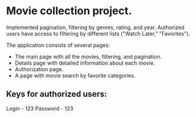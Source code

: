 # Movie collection project. 

Implemented pagination, filtering by genres, rating, and year. Authorized users have access to filtering by different lists ("Watch Later," "Favorites"). 

The application consists of several pages:

- The main page with all the movies, filtering, and pagination.
- Details page with detailed information about each movie.
- Authorization page.
- A page with movie search by favorite categories.

## Keys for authorized users:
Login - 123
Password - 123